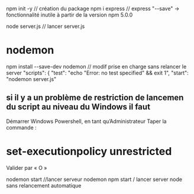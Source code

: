 npm init -y  // création du package
npm i express  // express "--save" -> fonctionnalité inutile à partir de la version npm 5.0.0

node server.js // lancer server.js

# nodemon
npm install --save-dev nodemon // modif prise en charge sans relancer le server
"scripts": {
    "test": "echo \"Error: no test specified\" && exit 1",
    "start": "nodemon server.js"

## si il y a un problème de restriction de lancemen du script au niveau du Windows il faut 
Démarrer Windows Powershell, en tant qu’Administrateur
Taper la commande :
# set-executionpolicy unrestricted
Valider par « O »

nodemon start //lancer serveur nodemon
npm start / lancer server node sans relancement automatique